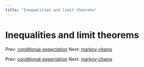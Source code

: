 ```yaml
---
title: "Inequalities and limit theorems"
---
```


# Inequalities and limit theorems

Prev: [conditional-expectation](conditional-expectation.md)
Next: [markov-chains](markov-chains.md)

Prev: [conditional-expectation](conditional-expectation.md)
Next: [markov-chains](markov-chains.md)
